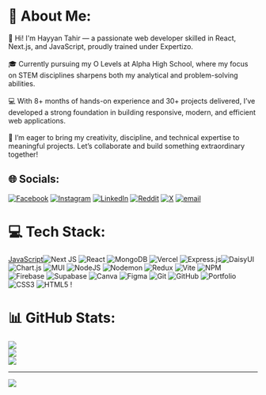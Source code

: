 # 💫 About Me:

👋 Hi! I'm Hayyan Tahir — a passionate web developer skilled in React, Next.js, and JavaScript, proudly trained under Expertizo.<br><br>🎓 Currently pursuing my O Levels at Alpha High School, where my focus on STEM disciplines sharpens both my analytical and problem-solving abilities.<br><br>💻 With 8+ months of hands-on experience and 30+ projects delivered, I’ve developed a strong foundation in building responsive, modern, and efficient web applications.<br><br>🚀 I’m eager to bring my creativity, discipline, and technical expertise to meaningful projects. Let’s collaborate and build something extraordinary together!

## 🌐 Socials:

[![Facebook](https://img.shields.io/badge/Facebook-%231877F2.svg?logo=Facebook&logoColor=white)](https://facebook.com/hayyan.tahir.75) [![Instagram](https://img.shields.io/badge/Instagram-%23E4405F.svg?logo=Instagram&logoColor=white)](https://instagram.com/hayyantahirr) [![LinkedIn](https://img.shields.io/badge/LinkedIn-%230077B5.svg?logo=linkedin&logoColor=white)](https://linkedin.com/in/hayyantahirr) [![Reddit](https://img.shields.io/badge/Reddit-%23FF4500.svg?logo=Reddit&logoColor=white)](https://reddit.com/user/hayyantahirr) [![X](https://img.shields.io/badge/X-black.svg?logo=X&logoColor=white)](https://x.com/hayyantahirr) [![email](https://img.shields.io/badge/Email-D14836?logo=gmail&logoColor=white)](mailto:hayyantahirr@gmail.com)

# 💻 Tech Stack:

[JavaScript](https://img.shields.io/badge/javascript-%23323330.svg?style=for-the-badge&logo=javascript&logoColor=%23F7DF1E)![Next JS](https://img.shields.io/badge/Next-black?style=for-the-badge&logo=next.js&logoColor=white) ![React](https://img.shields.io/badge/react-%2320232a.svg?style=for-the-badge&logo=react&logoColor=%2361DAFB) ![MongoDB](https://img.shields.io/badge/MongoDB-%234ea94b.svg?style=for-the-badge&logo=mongodb&logoColor=white) ![Vercel](https://img.shields.io/badge/vercel-%23000000.svg?style=for-the-badge&logo=vercel&logoColor=white) ![Express.js](https://img.shields.io/badge/express.js-%23404d59.svg?style=for-the-badge&logo=express&logoColor=%2361DAFB)![DaisyUI](https://img.shields.io/badge/daisyui-5A0EF8?style=for-the-badge&logo=daisyui&logoColor=white) ![Chart.js](https://img.shields.io/badge/chart.js-F5788D.svg?style=for-the-badge&logo=chart.js&logoColor=white) ![MUI](https://img.shields.io/badge/MUI-%230081CB.svg?style=for-the-badge&logo=mui&logoColor=white) ![NodeJS](https://img.shields.io/badge/node.js-6DA55F?style=for-the-badge&logo=node.js&logoColor=white) ![Nodemon](https://img.shields.io/badge/NODEMON-%23323330.svg?style=for-the-badge&logo=nodemon&logoColor=%BBDEAD) ![Redux](https://img.shields.io/badge/redux-%23593d88.svg?style=for-the-badge&logo=redux&logoColor=white) ![Vite](https://img.shields.io/badge/vite-%23646CFF.svg?style=for-the-badge&logo=vite&logoColor=white) ![NPM](https://img.shields.io/badge/NPM-%23CB3837.svg?style=for-the-badge&logo=npm&logoColor=white) ![Firebase](https://img.shields.io/badge/firebase-a08021?style=for-the-badge&logo=firebase&logoColor=ffcd34) ![Supabase](https://img.shields.io/badge/Supabase-3ECF8E?style=for-the-badge&logo=supabase&logoColor=white) ![Canva](https://img.shields.io/badge/Canva-%2300C4CC.svg?style=for-the-badge&logo=Canva&logoColor=white) ![Figma](https://img.shields.io/badge/figma-%23F24E1E.svg?style=for-the-badge&logo=figma&logoColor=white) ![Git](https://img.shields.io/badge/git-%23F05033.svg?style=for-the-badge&logo=git&logoColor=white) ![GitHub](https://img.shields.io/badge/github-%23121011.svg?style=for-the-badge&logo=github&logoColor=white) ![Portfolio](https://img.shields.io/badge/Portfolio-%23000000.svg?style=for-the-badge&logo=firefox&logoColor=#FF7139)![CSS3](https://img.shields.io/badge/css3-%231572B6.svg?style=for-the-badge&logo=css3&logoColor=white) ![HTML5](https://img.shields.io/badge/html5-%23E34F26.svg?style=for-the-badge&logo=html5&logoColor=white) !

# 📊 GitHub Stats:

![](https://github-readme-stats.vercel.app/api?username=hayyantahirr&theme=dark&hide_border=false&include_all_commits=false&count_private=false)<br/>
![](https://nirzak-streak-stats.vercel.app/?user=hayyantahirr&theme=dark&hide_border=false)<br/>
![](https://github-readme-stats.vercel.app/api/top-langs/?username=hayyantahirr&theme=dark&hide_border=false&include_all_commits=false&count_private=false&layout=compact)

---

[![](https://visitcount.itsvg.in/api?id=hayyantahirr&icon=0&color=0)](https://visitcount.itsvg.in)

<!-- Proudly created with GPRM ( https://gprm.itsvg.in ) -->
